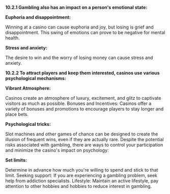 **10.2.1 Gambling also has an impact on a person's emotional state:**

**Euphoria and disappointment:**

 Winning at a casino can cause euphoria and joy, but losing is grief and disappointment. This swing of emotions can prove to be negative for mental health.

**Stress and anxiety:**

 The desire to win and the worry of losing money can cause stress and anxiety.

**10.2.2 To attract players and keep them interested, casinos use various psychological mechanisms:**

**Vibrant Atmosphere:** 

Casinos create an atmosphere of luxury, excitement, and glitz to captivate visitors as much as possible.
Bonuses and Incentives: Casinos offer a variety of bonuses and promotions to encourage players to stay longer and place bets.

**Psychological tricks:** 

Slot machines and other games of chance can be designed to create the illusion of frequent wins, even if they are actually rare.
Despite the potential risks associated with gambling, there are ways to control your participation and minimize the casino's impact on psychology:

**Set limits:**


 Determine in advance how much you're willing to spend and stick to that limit.
Seeking support: If you are experiencing a gambling problem, seek help from addiction specialists.
Lifestyle: Maintain an active lifestyle, pay attention to other hobbies and hobbies to reduce interest in gambling.




